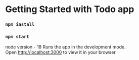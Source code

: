 # Getting Started with Todo app
### `npm install`
### `npm start`
node version - 18 
Runs the app in the development mode.\
Open [http://localhost:3000](http://localhost:3000) to view it in your browser.
